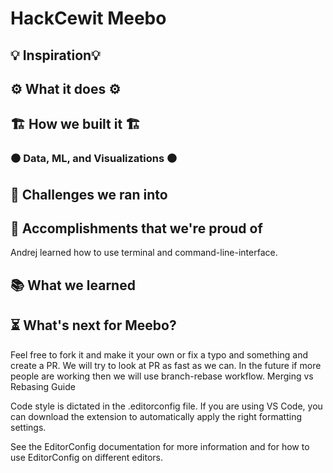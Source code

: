 # HackCewit Meebo

## 💡 Inspiration💡

## ⚙️ What it does ⚙️

## 🏗️ How we built it 🏗️

###

### ⚫ Data, ML, and Visualizations ⚫

## 🚩 Challenges we ran into

## 🥇 Accomplishments that we're proud of

Andrej learned how to use terminal and command-line-interface.

## 📚 What we learned

## ⏳ What's next for Meebo?

Feel free to fork it and make it your own or fix a typo and something and create a PR. We will try to look at PR as fast as we can.
In the future if more people are working then we will use branch-rebase workflow. Merging vs Rebasing Guide

Code style is dictated in the .editorconfig file. If you are using VS Code, you can download the extension to automatically apply the right formatting settings.

See the EditorConfig documentation for more information and for how to use EditorConfig on different editors.

